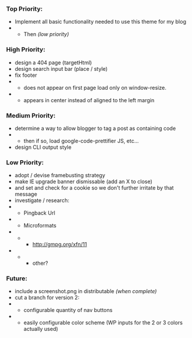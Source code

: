 ### Top Priority:
+ Implement all basic functionality needed to use this theme for my blog
+ + Then *(low priority)*


### High Priority:
+ design a 404 page (targetHtml)
+ design search input bar (place / style)
+ fix footer
+ + does not appear on first page load only on window-resize.
+ + appears in center instead of aligned to the left margin

### Medium Priority:
+ determine a way to allow blogger to tag a post as containing code
+ + then if so, load google-code-prettifier JS, etc...
+ design CLI output style

### Low Priority:
+ adopt / devise framebusting strategy
+ make IE upgrade banner dismissable (add an X to close)
+ and set and check for a cookie so we don't further irritate by that message
+ investigate / research:
+ + Pingback Url
+ + Microformats
+ + + http://gmpg.org/xfn/11
+ + + other?

### Future:
+ include a screenshot.png in distributable *(when complete)*
+ cut a branch for version 2:
+ + configurable quantity of nav buttons
+ + easily configurable color scheme (WP inputs for the 2 or 3 colors actually used)